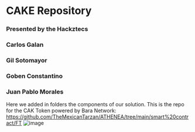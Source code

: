 # CAKE Repository 
### Presented by the Hackztecs
### Carlos Galan
### Gil Sotomayor
### Goben Constantino
### Juan Pablo Morales 

Here we added in folders the components of our solution.
This is the repo for the CAK Token powered by Bara Network: https://github.com/TheMexicanTarzan/ATHENEA/tree/main/smart%20contract/FT
![image](https://github.com/JPtheOne/Community-Aid-for-Kitchen-Excess/assets/102324051/c97effd2-bcec-48bc-b5fb-75bd0cac5446)
